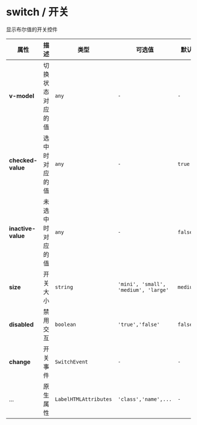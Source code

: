 # switch / 开关

显示布尔值的开关控件

<playground title="默认的" name="ex-switch-default" />

<playground title="禁用" name="ex-switch-disabled" />

<playground title="尺寸" desc="switch组件支持修改大小" name="ex-switch-size" />

<fe-attributes>
  
<fe-attributes-title title="Spacer Props" />

| 属性               | 描述             | 类型                  | 可选值                               | 默认     |
| ------------------ | ---------------- | --------------------- | ------------------------------------ | -------- |
| **v-model**        | 切换状态对应的值 | `any`                 | `-`                                  | `-`      |
| **checked-value**  | 选中时对应的值   | `any`                 | `-`                                  | `true`   |
| **inactive-value** | 未选中时对应的值 | `any`                 | `-`                                  | `false`  |
| **size**           | 开关大小         | `string`              | `'mini', 'small', 'medium', 'large'` | `medium` |
| **disabled**       | 禁用交互         | `boolean`             | `'true','false'`                     | `false`  |
| **change**         | 开关事件         | `SwitchEvent`         | `-`                                  | `-`      |
| ...                | 原生属性         | `LabelHTMLAttributes` | `'class','name',...`                 | `-`      |

</fe-attributes>
